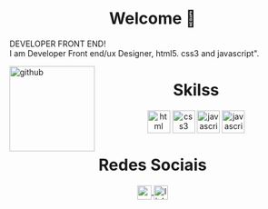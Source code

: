 <div align="left">

  <h1 align="center"> Welcome 👋 </h1>
    <p> DEVELOPER FRONT END!  
    </br> I am Developer Front end/ux Designer, html5. css3 and javascript".
    </br>
    </p>

</div>
<div style="display: inline_block">
<img align="left" height="150" alt="github" 
src="https://github.com/gregoriodelucca/pokedex-Dio/assets/43537647/70a327b0-62b9-476b-b55a-83783ceb8b9e">
</div>

<div  align="center"> 
    <h1 align="center">Skilss</h1>
    <img align="center" height="40" width="40" alt="html" src="https://cdn.jsdelivr.net/gh/devicons/devicon/icons/html5/html5-original.svg">
    <img align="center" height="40" width="40" alt="css3" src="https://cdn.jsdelivr.net/gh/devicons/devicon/icons/css3/css3-original.svg"  >
    <img align="center" height="40" width="40" alt="javascript" src="https://cdn.jsdelivr.net/gh/devicons/devicon/icons/javascript/javascript-original.svg">
    <img align="center" height="40" width="40" alt="javascript" src="https://cdn.jsdelivr.net/gh/devicons/devicon/icons/figma/figma-original.svg">


   </div>
    
<div align="center">
    <h1 align="center">Redes Sociais</h1>
      <a align="center" href = "mailto: gregoriodelucca@gmail.com">
        <img  align="center" height="25"  alt="gmail" src="https://upload.wikimedia.org/wikipedia/commons/thumb/8/8c/Gmail_Icon_%282013-2020%29.svg/1024px-Gmail_Icon_%282013-2020%29.svg.png">
      </a>
      <a align="center" href = "https://www.linkedin.com/in/gregoriodelucca/">
        <img  align="center" height="25"  alt="linkedin" src="https://upload.wikimedia.org/wikipedia/commons/thumb/8/81/LinkedIn_icon.svg/2048px-LinkedIn_icon.svg.png">
      </a>    
</div>

  
